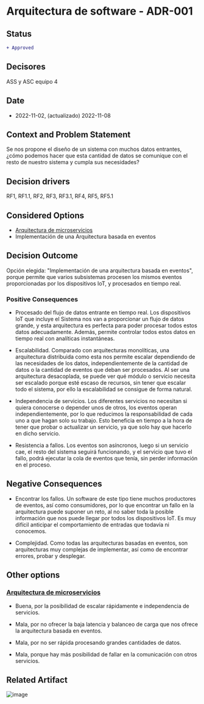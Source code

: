 # Arquitectura de software - ADR-001

## Status

```diff
+ Approved
```

## Decisores

ASS y ASC equipo 4

## Date

* 2022-11-02, (actualizado) 2022-11-08

## Context and Problem Statement

Se nos propone el diseño de un sistema con muchos datos entrantes, ¿cómo podemos hacer que esta cantidad de datos se comunique con el resto de nuestro sistema y cumpla sus necesidades?

## Decision drivers

RF1, RF1.1, RF2, RF3, RF3.1, RF4, RF5, RF5.1

## Considered Options

* [Arquitectura de microservicios](https://github.com/4rius/DAS-P4/blob/main/Semana%203/Decisiones/Denegadas/ADR-011-Microservicios-Denegada.md)
* Implementación de una Arquitectura basada en eventos

## Decision Outcome

Opción elegida: "Implementación de una arquitectura basada en eventos", porque permite que varios subsistemas procesen los mismos eventos proporcionadas por los dispositivos IoT, y procesados en tiempo real.

### Positive Consequences

* Procesado del flujo de datos entrante en tiempo real. Los dispositivos IoT que incluye el Sistema nos van a proporcionar un flujo de datos grande, y esta arquitectura es perfecta para poder procesar todos estos datos adecuadamente. Además, permite controlar todos estos datos en tiempo real con analíticas instantáneas. 

* Escalabilidad. Comparado con arquitecturas monolíticas, una arquitectura distribuida como esta nos permite escalar dependiendo de las necesidades de los datos, independientemente de la cantidad de datos o la cantidad de eventos que deban ser procesados. Al ser una arquitectura desacoplada, se puede ver qué módulo o servicio necesita ser escalado porque esté escaso de recursos, sin tener que escalar todo el sistema, por ello la escalabilidad se consigue de forma natural.  

* Independencia de servicios. Los diferentes servicios no necesitan si quiera conocerse o depender unos de otros, los eventos operan independientemente, por lo que reducimos la responsabilidad de cada uno a que hagan solo su trabajo. Esto beneficia en tiempo a la hora de tener que probar o actualizar un servicio, ya que solo hay que hacerlo en dicho servicio.

* Resistencia a fallos. Los eventos son asíncronos, luego si un servicio cae, el resto del sistema seguirá funcionando, y el servicio que tuvo el fallo, podrá ejecutar la cola de eventos que tenía, sin perder información en el proceso.

## Negative Consequences

* Encontrar los fallos. Un software de este tipo tiene muchos productores de eventos, así como consumidores, por lo que encontrar un fallo en la arquitectura puede suponer un reto, al no saber toda la posible información que nos puede llegar por todos los dispositivos IoT. Es muy difícil anticipar el comportamiento de entradas que todavía ni conocemos.

* Complejidad. Como todas las arquitecturas basadas en eventos, son arquitecturas muy complejas de implementar, así como de encontrar errores, probar y desplegar.

## Other options

### [Arquitectura de microservicios](https://github.com/4rius/DAS-P4/blob/main/Semana%203/Decisiones/Denegadas/ADR-011-Microservicios-Denegada.md)

* Buena, por la posibilidad de escalar rápidamente e independencia de servicios.
* Mala, por no ofrecer la baja latencia y balanceo de carga que nos ofrece la arquitectura basada en eventos.

* Mala, por no ser rápida procesando grandes cantidades de datos. 
* Mala, porque hay más posibilidad de fallar en la comunicación con otros servicios.

## Related Artifact

![image](https://user-images.githubusercontent.com/103439723/202898037-1d90e14b-a661-48ab-b84a-5b8c15687eb0.png)


